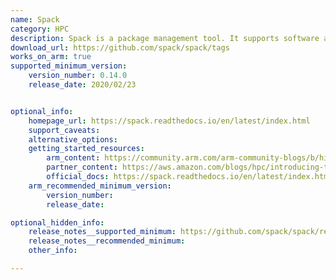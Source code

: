 ```yaml
---
name: Spack
category: HPC
description: Spack is a package management tool. It supports software across versions and configurations on a wide variety of environments. 
download_url: https://github.com/spack/spack/tags
works_on_arm: true
supported_minimum_version:
    version_number: 0.14.0
    release_date: 2020/02/23


optional_info:
    homepage_url: https://spack.readthedocs.io/en/latest/index.html
    support_caveats:
    alternative_options:
    getting_started_resources:
        arm_content: https://community.arm.com/arm-community-blogs/b/high-performance-computing-blog/posts/arm-compiler-for-linux-and-arm-pl-now-available-in-spack
        partner_content: https://aws.amazon.com/blogs/hpc/introducing-the-spack-rolling-binary-cache/
        official_docs: https://spack.readthedocs.io/en/latest/index.html
    arm_recommended_minimum_version:
        version_number:
        release_date:

optional_hidden_info:
    release_notes__supported_minimum: https://github.com/spack/spack/releases/tag/v0.14.0
    release_notes__recommended_minimum:
    other_info:

---
```

